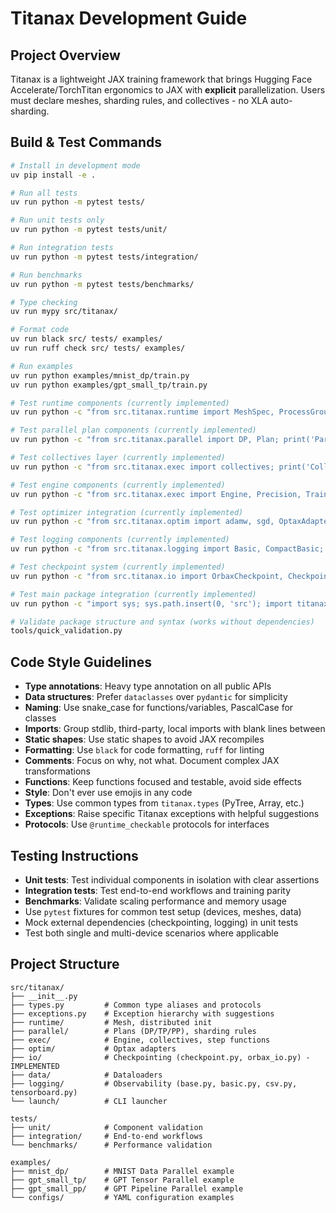 # Titanax Development Guide

## Project Overview
Titanax is a lightweight JAX training framework that brings Hugging Face Accelerate/TorchTitan ergonomics to JAX with **explicit** parallelization. Users must declare meshes, sharding rules, and collectives - no XLA auto-sharding.

## Build & Test Commands
```bash
# Install in development mode
uv pip install -e .

# Run all tests
uv run python -m pytest tests/

# Run unit tests only
uv run python -m pytest tests/unit/

# Run integration tests
uv run python -m pytest tests/integration/

# Run benchmarks
uv run python -m pytest tests/benchmarks/

# Type checking
uv run mypy src/titanax/

# Format code
uv run black src/ tests/ examples/
uv run ruff check src/ tests/ examples/

# Run examples
uv run python examples/mnist_dp/train.py
uv run python examples/gpt_small_tp/train.py

# Test runtime components (currently implemented)
uv run python -c "from src.titanax.runtime import MeshSpec, ProcessGroups; print('Runtime components working')"

# Test parallel plan components (currently implemented)
uv run python -c "from src.titanax.parallel import DP, Plan; print('Parallel plan components working')"

# Test collectives layer (currently implemented)
uv run python -c "from src.titanax.exec import collectives; print('Collectives layer working')"

# Test engine components (currently implemented)
uv run python -c "from src.titanax.exec import Engine, Precision, TrainState, step_fn; print('Engine components working')"

# Test optimizer integration (currently implemented)
uv run python -c "from src.titanax.optim import adamw, sgd, OptaxAdapter; print('Optimizer integration working')"

# Test logging components (currently implemented)
uv run python -c "from src.titanax.logging import Basic, CompactBasic; print('Logging components working')"

# Test checkpoint system (currently implemented)
uv run python -c "from src.titanax.io import OrbaxCheckpoint, CheckpointMetadata; print('Checkpoint system working')"

# Test main package integration (currently implemented)
uv run python -c "import sys; sys.path.insert(0, 'src'); import titanax as tx; print(f'Titanax v{tx.__version__} package integration working')"

# Validate package structure and syntax (works without dependencies)
tools/quick_validation.py
```

## Code Style Guidelines
- **Type annotations**: Heavy type annotation on all public APIs
- **Data structures**: Prefer `dataclasses` over `pydantic` for simplicity
- **Naming**: Use snake_case for functions/variables, PascalCase for classes
- **Imports**: Group stdlib, third-party, local imports with blank lines between
- **Static shapes**: Use static shapes to avoid JAX recompiles
- **Formatting**: Use `black` for code formatting, `ruff` for linting
- **Comments**: Focus on why, not what. Document complex JAX transformations
- **Functions**: Keep functions focused and testable, avoid side effects
- **Style**: Don't ever use emojis in any code
- **Types**: Use common types from `titanax.types` (PyTree, Array, etc.)
- **Exceptions**: Raise specific Titanax exceptions with helpful suggestions
- **Protocols**: Use `@runtime_checkable` protocols for interfaces

## Testing Instructions
- **Unit tests**: Test individual components in isolation with clear assertions
- **Integration tests**: Test end-to-end workflows and training parity
- **Benchmarks**: Validate scaling performance and memory usage
- Use `pytest` fixtures for common test setup (devices, meshes, data)
- Mock external dependencies (checkpointing, logging) in unit tests
- Test both single and multi-device scenarios where applicable

## Project Structure
```
src/titanax/
├── __init__.py
├── types.py         # Common type aliases and protocols
├── exceptions.py    # Exception hierarchy with suggestions
├── runtime/         # Mesh, distributed init
├── parallel/        # Plans (DP/TP/PP), sharding rules
├── exec/            # Engine, collectives, step functions
├── optim/           # Optax adapters
├── io/              # Checkpointing (checkpoint.py, orbax_io.py) - IMPLEMENTED
├── data/            # Dataloaders
├── logging/         # Observability (base.py, basic.py, csv.py, tensorboard.py)
└── launch/          # CLI launcher

tests/
├── unit/            # Component validation
├── integration/     # End-to-end workflows
└── benchmarks/      # Performance validation

examples/
├── mnist_dp/        # MNIST Data Parallel example
├── gpt_small_tp/    # GPT Tensor Parallel example
├── gpt_small_pp/    # GPT Pipeline Parallel example
└── configs/         # YAML configuration examples
```

